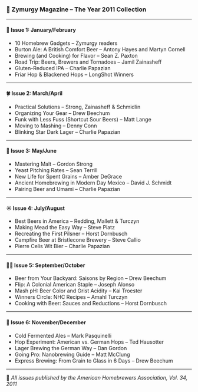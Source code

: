 ### 🍻 Zymurgy Magazine – The Year 2011 Collection

---

#### 🧊 **Issue 1: January/February**
- 10 Homebrew Gadgets – Zymurgy readers
- Burton Ale: A British Comfort Beer – Antony Hayes and Martyn Cornell
- Brewing (and Cooking) for Flavor – Sean Z. Paxton
- Road Trip: Beers, Brewers and Tornadoes – Jamil Zainasheff
- Gluten-Reduced IPA – Charlie Papazian
- Friar Hop & Blackened Hops – LongShot Winners

---

#### 🍀 **Issue 2: March/April**
- Practical Solutions – Strong, Zainasheff & Schmidlin
- Organizing Your Gear – Drew Beechum
- Funk with Less Fuss (Shortcut Sour Beers) – Matt Lange
- Moving to Mashing – Denny Conn
- Blinking Star Dark Lager – Charlie Papazian

---

#### 🍯 **Issue 3: May/June**
- Mastering Malt – Gordon Strong
- Yeast Pitching Rates – Sean Terrill
- New Life for Spent Grains – Amber DeGrace
- Ancient Homebrewing in Modern Day Mexico – David J. Schmidt
- Pairing Beer and Umami – Charlie Papazian

---

#### ☀️ **Issue 4: July/August**
- Best Beers in America – Redding, Mallett & Turczyn
- Making Mead the Easy Way – Steve Piatz
- Recreating the First Pilsner – Horst Dornbusch
- Campfire Beer at Bristlecone Brewery – Steve Callio
- Pierre Celis Wit Bier – Charlie Papazian

---

#### 🧙‍♂️ **Issue 5: September/October**
- Beer from Your Backyard: Saisons by Region – Drew Beechum
- Flip: A Colonial American Staple – Joseph Alonso
- Mash pH: Beer Color and Grist Acidity – Kai Troester
- Winners Circle: NHC Recipes – Amahl Turczyn
- Cooking with Beer: Sauces and Reductions – Horst Dornbusch

---

#### 🧪 **Issue 6: November/December**
- Cold Fermented Ales – Mark Pasquinelli
- Hop Experiment: American vs. German Hops – Ted Hausotter
- Lager Brewing the German Way – Dan Gordon
- Going Pro: Nanobrewing Guide – Matt McClung
- Express Brewing: From Grain to Glass in 6 Days – Drew Beechum

---

🍺 *All issues published by the American Homebrewers Association, Vol. 34, 2011*
